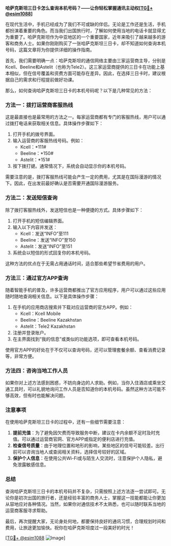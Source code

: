 **哈萨克斯坦三日卡怎么查询本机号码？——让你轻松掌握通讯主动权[[TG💪+ @esim1088](https://t.me/s/esim1088)]**

在现代生活中，手机已经成为了我们不可或缺的伴侣。无论是工作还是生活，手机都扮演着重要的角色。而当我们出国旅行时，了解如何使用当地的电话卡就显得尤为重要了。哈萨克斯坦作为中亚地区的一个重要国家，近年来吸引了越来越多的游客和商务人士。如果你刚刚购买了一张哈萨克斯坦三日卡，却不知道如何查询本机号码，这篇文章将为你提供详细的操作指南。

首先，我们需要明确一点：哈萨克斯坦的通信网络主要由三家运营商主导，分别是Kcell、Beeline和Astelit（也称为Tele2）。这三家运营商提供的三日卡在功能上基本相似，但在信号覆盖和资费方面可能存在差异。因此，在选择三日卡时，建议根据自己的需求和行程提前做好功课。

那么，如何查询哈萨克斯坦三日卡的本机号码呢？以下是几种常见的方法：

### 方法一：拨打运营商客服热线

这是最直接也是最常用的方法之一。每家运营商都有专门的客服热线，用户可以通过拨打电话来获取相关信息。具体操作步骤如下：

1. 打开手机的拨号界面。
2. 输入运营商的客服热线号码。例如：
   - Kcell：*111#
   - Beeline：*150#
   - Astelit：*151#
3. 按下拨打键。通常情况下，系统会自动显示你的本机号码。

需要注意的是，拨打客服热线可能会产生一定的费用，尤其是在国际漫游的情况下。因此，在出发前最好确认是否需要开通国际漫游服务。

### 方法二：发送短信查询

除了拨打客服热线外，发送短信也是一种便捷的方式。具体步骤如下：

1. 打开手机的短信编辑界面。
2. 输入以下内容并发送：
   - Kcell：发送“INFO”至111
   - Beeline：发送“INFO”至150
   - Astelit：发送“INFO”至151
3. 系统会以短信的形式回复你的本机号码。

这种方法的优点在于无需占用通话时间，适合那些希望节省费用的用户。

### 方法三：通过官方APP查询

随着智能手机的普及，许多运营商都推出了官方应用程序，用户可以通过这些应用随时随地查询相关信息。以下是具体操作步骤：

1. 在手机的应用商店搜索并下载对应运营商的官方APP。例如：
   - Kcell：Kcell Mobile
   - Beeline：Beeline Kazakhstan
   - Astelit：Tele2 Kazakhstan
2. 注册并登录账户。
3. 在主界面找到“我的信息”或类似的功能选项，即可查看本机号码。

使用官方APP的好处在于不仅可以查询号码，还可以管理套餐余额、查看消费记录等，非常方便。

### 方法四：咨询当地工作人员

如果你对上述方法感到困惑，不妨向身边的人求助。例如，当你入住酒店或乘坐交通工具时，可以礼貌地询问工作人员是否知道你的本机号码。虽然这种方法可能不够高效，但有时也能解决问题。

### 注意事项

在使用哈萨克斯坦三日卡的过程中，还有一些细节需要注意：

1. **提前充值**：为了避免因欠费而导致服务中断，建议在卡内余额不足时及时充值。可以通过运营商官网、官方APP或指定的便利店进行充值。
2. **检查信号质量**：由于地理位置和地形的影响，某些地区的信号可能较差。出行前可以咨询当地人或查阅相关资料，选择信号较好的区域。
3. **保护个人信息**：在使用公共Wi-Fi或与陌生人交流时，注意保护个人隐私，避免泄露敏感信息。

### 总结

查询哈萨克斯坦三日卡的本机号码并不复杂，只需按照上述方法逐一尝试即可。无论你是初次出国的旅行者，还是经验丰富的商务人士，掌握这一技能都能让你更加从容地应对各种情况。当然，如果你对通信技术不太熟悉，也可以随时联系当地的运营商客服寻求帮助。

最后，再次提醒大家，无论身处何地，都要保持良好的通讯习惯，合理规划时间和费用，让旅途更加愉快。祝你在哈萨克斯坦度过一段美好的时光！

[[TG💪+ @esim1088](https://t.me/s/esim1088) ![Image](https://i.postimg.cc/4NQfJmqS/Snipaste-2025-05-13-00-14-12.png)]